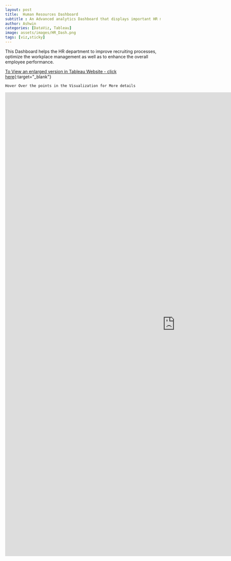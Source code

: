 ```yaml
---
layout: post
title:  Human Resources Dashboard
subtitle : An Advanced analytics Dashboard that displays important HR metrics using interactive data visualizations
author: Ashwin
categories: [DataViz, Tableau]
image: assets/images/HR_Dash.png
tags: [viz,sticky]
---
```


This Dashboard helps the HR department to improve recruiting processes, optimize the workplace management as well as to enhance the overall employee performance.

[To View an enlarged version in Tableau Website - click here](https://public.tableau.com/views/HumanResourcesDashboard_16070374686580/FinalDash?:language=en&:display_count=y&:origin=viz_share_link){:target="_blank"}

```
Hover Over the points in the Visualization for More details 
```

<iframe seamless frameborder="0" src="https://public.tableau.com/views/HumanResourcesDashboard_16070374686580/FinalDash?:language=en&:display_count=y&:origin=viz_share_link&:showVizHome=no" style = "z-index: 11; width: 1100px; height: 1500px; top: 0px; left: -100px;" ></iframe>